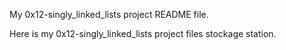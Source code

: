 My 0x12-singly_linked_lists project README file.

Here is my 0x12-singly_linked_lists project files stockage station.
